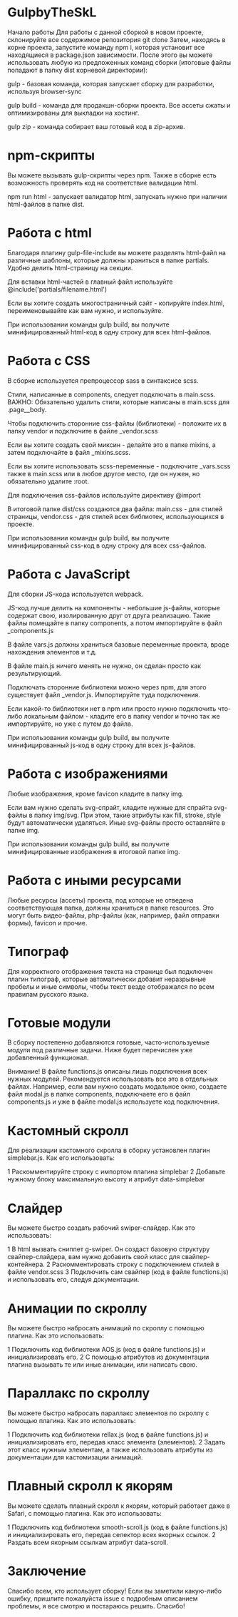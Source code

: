 # GulpbyTheSkL
Начало работы
Для работы с данной сборкой в новом проекте, склонируйте все содержимое репозитория
git clone <this repo> Затем, находясь в корне проекта, запустите команду npm i, которая установит все находящиеся в package.json зависимости. После этого вы можете использовать любую из предложенных команд сборки (итоговые файлы попадают в папку dist корневой директории):

gulp - базовая команда, которая запускает сборку для разработки, используя browser-sync

gulp build - команда для продакшн-сборки проекта. Все ассеты сжаты и оптимизированы для выкладки на хостинг.

gulp zip - команда собирает ваш готовый код в zip-архив.

# npm-скрипты
Вы можете вызывать gulp-скрипты через npm. Также в сборке есть возможность проверять код на соответствие валидации html.

npm run html - запускает валидатор html, запускать нужно при наличии html-файлов в папке dist.

# Работа с html
Благодаря плагину gulp-file-include вы можете разделять html-файл на различные шаблоны, которые должны храниться в папке partials. Удобно делить html-страницу на секции.

Для вставки html-частей в главный файл используйте @include('partials/filename.html')

Если вы хотите создать многостраничный сайт - копируйте index.html, переименовывайте как вам нужно, и используйте.

При использовании команды gulp build, вы получите минифицированный html-код в одну строку для всех html-файлов.

# Работа с CSS
В сборке используется препроцессор sass в синтаксисе scss.

Стили, написанные в components, следует подключать в main.scss. ВАЖНО: Обязательно удалить стили, которые написаны в main.scss для .page__body.

Чтобы подключить сторонние css-файлы (библиотеки) - положите их в папку vendor и подключите в файле _vendor.scss

Если вы хотите создать свой миксин - делайте это в папке mixins, а затем подключайте в файл _mixins.scss.

Если вы хотите использовать scss-переменные - подключите _vars.scss также в main.scss или в любое другое место, где он нужен, но обязательно удалите :root.

Для подключения css-файлов используйте директиву @import

В итоговой папке dist/css создаются два файла:
main.css - для стилей страницы,
vendor.css - для стилей всех библиотек, использующихся в проекте.

При использовании команды gulp build, вы получите минифицированный css-код в одну строку для всех css-файлов.

# Работа с JavaScript
Для сборки JS-кода используется webpack.

JS-код лучше делить на компоненты - небольшие js-файлы, которые содержат свою, изолированную друг от друга реализацию. Такие файлы помещайте в папку components, а потом импортируйте в файл _components.js

В файле vars.js должны храниться базовые переменные проекта, вроде нахождения элементов и т.д.

В файле main.js ничего менять не нужно, он сделан просто как результирующий.

Подключать сторонние библиотеки можно через npm, для этого существует файл _vendor.js. Импортируйте туда подключения.

Если какой-то библиотеки нет в npm или просто нужно подключить что-либо локальным файлом - кладите его в папку vendor и точно так же импортируйте, но уже с путем до файла.

При использовании команды gulp build, вы получите минифицированный js-код в одну строку для всех js-файлов.

# Работа с изображениями
Любые изображения, кроме favicon кладите в папку img.

Если вам нужно сделать svg-спрайт, кладите нужные для спрайта svg-файлы в папку img/svg. При этом, такие атрибуты как fill, stroke, style будут автоматически удаляться. Иные svg-файлы просто оставляйте в папке img.

При использовании команды gulp build, вы получите минифицированные изображения в итоговой папке img.

# Работа с иными ресурсами
Любые ресурсы (ассеты) проекта, под которые не отведена соответствующая папка, должны храниться в папке resources. Это могут быть видео-файлы, php-файлы (как, например, файл отправки формы), favicon и прочие.

# Типограф 
Для корректного отображения текста на странице был подключен плагин типограф, которые автоматически добавит неразрывные пробелы и иные символы, чтобы текст везде отображался по всем правилам русского языка.

# Готовые модули
В сборку постепенно добавляются готовые, часто-используемые модули под различные задачи. Ниже будет перечислен уже добавленный функционал.

Внимание! В файле functions.js описаны лишь подключения всех нужных модулей. Рекомендуется использовать все это в отдельных файлах. Например, если вам нужно создать модальное окно, создаете файл modal.js в папке components, подключаете его в файл components.js и уже в файле modal.js используете код подключения.

# Кастомный скролл
Для реализации кастомного скролла в сборку установлен плагин simplebar.js. Как его использовать:

1 Раскомментируйте строку с импортом плагина simplebar
2 Добавьте нужному блоку максимальную высоту и атрибут data-simplebar

# Слайдер
Вы можете быстро создать рабочий swiper-слайдер. Как это использовать:

1 В html вызвать сниппет g-swiper. Он создаст базовую структуру свайпер-слайдера, вам нужно добавить свой класс для свайпер-контейнера.
2 Раскомментировать строку с подключением стилей в файле vendor.scss
3 Подключить сам свайпер (код в файле functions.js) и использовать его, следуя документации.

# Анимации по скроллу
Вы можете быстро набросать анимаций по скроллу с помощью плагина. Как это использовать:

1 Подключить код библиотеки AOS.js (код в файле functions.js) и инициализировать его.
2 С помощью атрибутов из документации плагина вызывать те или иные анимации, или написать свою.

# Параллакс по скроллу
Вы можете быстро набросать параллакс элементов по скроллу с помощью плагина. Как это использовать:

1 Подключить код библиотеки rellax.js (код в файле functions.js) и инициализировать его, передав класс элемента (элементов).
2 Задать этот класс нужным элементам, а также использовать атрибуты из документации для кастомизации анимаций.

# Плавный скролл к якорям
Вы можете сделать плавный скролл к якорям, который работает даже в Safari, с помощью плагина. Как это использовать:

1 Подключить код библиотеки smooth-scroll.js (код в файле functions.js) и инициализировать его, передав селектор всех якорных ссылок.
2 Раздать всем якорным ссылкам атрибут data-scroll.

# Заключение
Спасибо всем, кто использует сборку! Если вы заметили какую-либо ошибку, пришлите пожалуйста issue с подробным описанием проблемы, я все смотрю и постараюсь решить. Спасибо!
